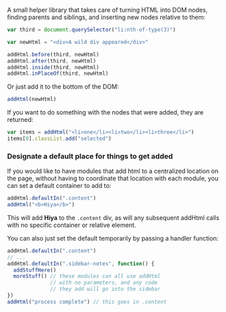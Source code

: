 A small helper library that takes care of turning HTML into DOM nodes, finding parents and siblings, and inserting new nodes relative to them:

```javascript
var third = document.querySelector("li:nth-of-type(3)")

var newHtml = "<div>A wild div appeared</div>"

addHtml.before(third, newHtml)
addHtml.after(third, newHtml)
addHtml.inside(third, newHtml)
addHtml.inPlaceOf(third, newHtml)
```

Or just add it to the bottom of the DOM:

```javascript
addHtml(newHtml)
```

If you want to do something with the nodes that were added, they are returned:

```javascript
var items = addHtml("<li>one</li><li>two</li><li>three</li>")
items[0].classList.add("selected")
```
### Designate a default place for things to get added

If you would like to have modules that add html to a centralized location on the page, without having to coordinate that location with each module, you can set a default container to add to:

```javascript
addHtml.defaultIn(".content")
addHtml("<b>Hiya</b>")
```

This will add **Hiya** to the `.content` div, as will any subsequent addHtml calls with no specific container or relative element.

You can also just set the default temporarily by passing a handler function:

```javascript
addHtml.defaultIn(".content")
// ...
addHtml.defaultIn(".sidebar-notes", function() {
  addStuffHere()
  moreStuff() // these modules can all use addHtml 
              // with no parameters, and any code
              // they add will go into the sidebar
})
addHtml("process complete") // this goes in .content
```
